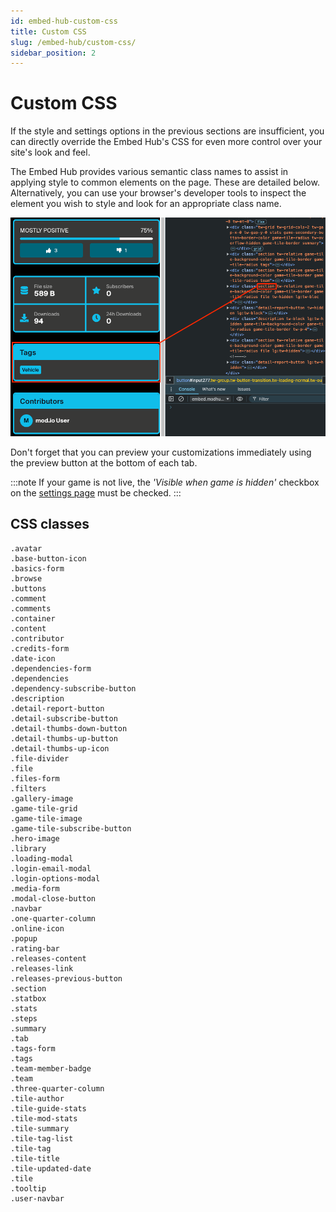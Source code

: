 ```yaml
---
id: embed-hub-custom-css
title: Custom CSS
slug: /embed-hub/custom-css/
sidebar_position: 2
---
```


# Custom CSS

If the style and settings options in the previous sections are insufficient, you can directly override the Embed Hub's CSS for even more control over your site's look and feel.

The Embed Hub provides various semantic class names to assist in applying style to common elements on the page. These are detailed below. Alternatively, you can use your browser's developer tools to inspect the element you wish to style and look for an appropriate class name.

![Browser debug window](./images/embed_hub_css.png)

Don't forget that you can preview your customizations immediately using the preview button at the bottom of each tab.

:::note
If your game is not live, the _'Visible when game is hidden'_ checkbox on the [settings page](../settings/) must be checked.
:::

## CSS classes
```
.avatar
.base-button-icon
.basics-form
.browse
.buttons
.comment
.comments
.container
.content
.contributor
.credits-form
.date-icon
.dependencies-form
.dependencies
.dependency-subscribe-button
.description
.detail-report-button
.detail-subscribe-button
.detail-thumbs-down-button
.detail-thumbs-up-button
.detail-thumbs-up-icon
.file-divider
.file
.files-form
.filters
.gallery-image
.game-tile-grid
.game-tile-image
.game-tile-subscribe-button
.hero-image
.library
.loading-modal
.login-email-modal
.login-options-modal
.media-form
.modal-close-button
.navbar
.one-quarter-column
.online-icon
.popup
.rating-bar
.releases-content
.releases-link
.releases-previous-button
.section
.statbox
.stats
.steps
.summary
.tab
.tags-form
.tags
.team-member-badge
.team
.three-quarter-column
.tile-author
.tile-guide-stats
.tile-mod-stats
.tile-summary
.tile-tag-list
.tile-tag
.tile-title
.tile-updated-date
.tile
.tooltip
.user-navbar
```
